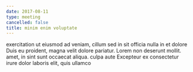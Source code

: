 ```yaml
---
date: 2017-08-11
type: meeting
cancelled: false
title: minim enim voluptate
---
```

exercitation ut eiusmod ad veniam, cillum sed in sit officia nulla in et dolore Duis eu proident, magna velit dolore pariatur. Lorem non deserunt mollit. amet, in sint sunt occaecat aliqua. culpa aute Excepteur ex consectetur irure dolor laboris elit, quis ullamco